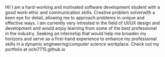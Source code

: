 Hi! I am a hard-working and motivated software development student with a good work-ethic and communication skills. Creative problem solverwith a keen eye for detail, allowing me to approach problems in unique and effective ways. I am currently very intrested in the field of UI/UX design and development and would enjoy learning from some of the best professional in the industry. Seeking an internship that would help me broaden my horizons and serve as a first-hand experience to enhance my professional skills in a dynamic engineering/computer science workplace.
Check out my portfolio at ochi7715.github.io
